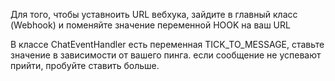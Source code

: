 Для того, чтобы уставноить URL вебхука, зайдите в главный класс (Webhook) и поменяйте значение переменной HOOK на ваш URL

В классе ChatEventHandler есть переменная TICK_TO_MESSAGE, ставьте значение в зависимости от вашего пинга. если сообщение не успевают прийти, пробуйте ставить больше.
